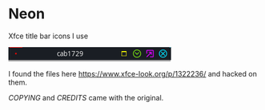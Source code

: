 # Neon
Xfce title bar icons I use

![](https://github.com/cab-1729/Neon/blob/main/looks.png?raw=true)

I found the files here https://www.xfce-look.org/p/1322236/ and hacked on them.

_COPYING_ and _CREDITS_ came with the original.
